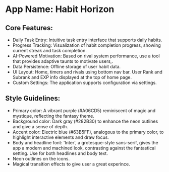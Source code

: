 # **App Name**: Habit Horizon

## Core Features:

- Daily Task Entry: Intuitive task entry interface that supports daily habits.
- Progress Tracking: Visualization of habit completion progress, showing current streak and task completion.
- AI-Powered Motivation: Based on rival system performance, use a tool that provides adaptive taunts to motivate users,.
- Data Persistence: Offline storage of user habit data.
- UI Layout: Home, timers and rivals using bottom nav bar. User Rank and Subrank and EXP info displayed at the top of home page.
- Custom Settings: The application supports configuration via settings.

## Style Guidelines:

- Primary color: A vibrant purple (#A06CD5) reminiscent of magic and mystique, reflecting the fantasy theme.
- Background color: Dark gray (#282B30) to enhance the neon outlines and give a sense of depth.
- Accent color: Electric blue (#63B5FF), analogous to the primary color, to highlight interactive elements and draw focus.
- Body and headline font: 'Inter', a grotesque-style sans-serif, gives the app a modern and machined look, contrasting against the fantastical setting. Use for both headlines and body text.
- Neon outlines on the icons.
- Magical transition effects to give user a great experince.